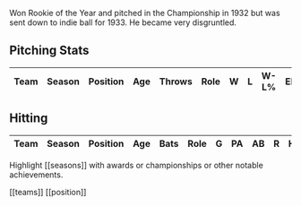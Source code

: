 Won Rookie of the Year and pitched in the Championship in 1932 but was sent down to indie ball for 1933. He became very disgruntled.

## Pitching Stats

| Team       | Season | Position | Age | Throws | Role | W | L | W-L% | ERA | G | GS | GF | CG | SHO | SV | IP | H | R | ER | HR | BB | IBB | SO | HBP | BK | WP | BF | WHIP | H9 | HR9 | BB9 | SO9 | SO/W | Notes |
|------------|--------|----------|-----|----|----|----|----|----|----|----|----|----|----|----|----|----|----|----|----|----|----|----|----|----|----|----|----|----|----|----|----|----|----|---|


## Hitting

| Team | Season | Position | Age | Bats | Role | G | PA | AB | R | H | 2B | 3B | HR | RBI | SB | CS | BB | SO | BA | OBP | SLG | OPS | TB | GDP | HBP | SH | SF | IBB | Innings | PO | A | E | DP | Fld% | RF/G | PB | SB | CS | CS% | Notes |
|-----|-------|---------|----|---|----|---|----|----|---|----|----|----|----|----|----|----|----|----|----|----|----|----|----|----|----|----|----|----|----|----|----|----|----|----|----|---:|---:|----:|----:|----|

Highlight [[seasons]] with awards or championships or other notable achievements.

[[teams]] [[position]]